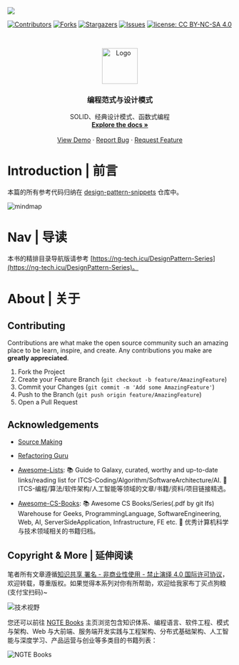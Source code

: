 ![](https://cdn-images-1.medium.com/max/2000/1*Vv0HNvRhU0ihKVaBIpDUww.jpeg)

[![Contributors][contributors-shield]][contributors-url]
[![Forks][forks-shield]][forks-url]
[![Stargazers][stars-shield]][stars-url]
[![Issues][issues-shield]][issues-url]
[![license: CC BY-NC-SA 4.0](https://img.shields.io/badge/license-CC%20BY--NC--SA%204.0-lightgrey.svg)][license-url]

<!-- PROJECT LOGO -->
<br />
<p align="center">
  <a href="https://github.com/wx-chevalier/DesignPattern-Series">
    <img src="https://s2.ax1x.com/2020/01/06/lr21MT.png" alt="Logo" width="80" height="80">
  </a>

  <h3 align="center">编程范式与设计模式</h3>

  <p align="center">
    SOLID、经典设计模式、函数式编程
    <br />
    <a href="https://github.com/wx-chevalier/DesignPattern-Series"><strong>Explore the docs »</strong></a>
    <br />
    <br />
    <a href="https://github.com/wx-chevalier/DesignPattern-Series">View Demo</a>
    ·
    <a href="https://github.com/wx-chevalier/DesignPattern-Series/issues">Report Bug</a>
    ·
    <a href="https://github.com/wx-chevalier/DesignPattern-Series/issues">Request Feature</a>
  </p>
</p>

<!-- ABOUT THE PROJECT -->

# Introduction | 前言

本篇的所有参考代码归纳在 [design-pattern-snippets](https://github.com/wx-chevalier/design-pattern-snippets) 仓库中。

![mindmap](https://i.postimg.cc/Jz4vvTrm/image.png)

# Nav | 导读

本书的精排目录导航版请参考 [https://ng-tech.icu/DesignPattern-Series](https://ng-tech.icu/DesignPattern-Series)。

# About | 关于

<!-- CONTRIBUTING -->

## Contributing

Contributions are what make the open source community such an amazing place to be learn, inspire, and create. Any contributions you make are **greatly appreciated**.

1. Fork the Project
2. Create your Feature Branch (`git checkout -b feature/AmazingFeature`)
3. Commit your Changes (`git commit -m 'Add some AmazingFeature'`)
4. Push to the Branch (`git push origin feature/AmazingFeature`)
5. Open a Pull Request

<!-- ACKNOWLEDGEMENTS -->

## Acknowledgements

- [Source Making](https://sourcemaking.com/design_patterns/)

- [Refactoring Guru](https://refactoringguru.cn/design-patterns/factory-method)

- [Awesome-Lists](https://github.com/wx-chevalier/Awesome-Lists): 📚 Guide to Galaxy, curated, worthy and up-to-date links/reading list for ITCS-Coding/Algorithm/SoftwareArchitecture/AI. 💫 ITCS-编程/算法/软件架构/人工智能等领域的文章/书籍/资料/项目链接精选。

- [Awesome-CS-Books](https://github.com/wx-chevalier/Awesome-CS-Books): :books: Awesome CS Books/Series(.pdf by git lfs) Warehouse for Geeks, ProgrammingLanguage, SoftwareEngineering, Web, AI, ServerSideApplication, Infrastructure, FE etc. :dizzy: 优秀计算机科学与技术领域相关的书籍归档。

## Copyright & More | 延伸阅读

笔者所有文章遵循[知识共享 署名 - 非商业性使用 - 禁止演绎 4.0 国际许可协议](https://creativecommons.org/licenses/by-nc-nd/4.0/deed.zh)，欢迎转载，尊重版权。如果觉得本系列对你有所帮助，欢迎给我家布丁买点狗粮(支付宝扫码)~

![技术视野](https://s2.ax1x.com/2019/12/03/QQJLvt.png)

您还可以前往 [NGTE Books](https://ng-tech.icu/books/) 主页浏览包含知识体系、编程语言、软件工程、模式与架构、Web 与大前端、服务端开发实践与工程架构、分布式基础架构、人工智能与深度学习、产品运营与创业等多类目的书籍列表：

![NGTE Books](https://s2.ax1x.com/2020/01/18/19uXtI.png)

<!-- MARKDOWN LINKS & IMAGES -->
<!-- https://www.markdownguide.org/basic-syntax/#reference-style-links -->

[contributors-shield]: https://img.shields.io/github/contributors/wx-chevalier/DesignPattern-Series.svg?style=flat-square
[contributors-url]: https://github.com/wx-chevalier/DesignPattern-Series/graphs/contributors
[forks-shield]: https://img.shields.io/github/forks/wx-chevalier/DesignPattern-Series.svg?style=flat-square
[forks-url]: https://github.com/wx-chevalier/DesignPattern-Series/network/members
[stars-shield]: https://img.shields.io/github/stars/wx-chevalier/DesignPattern-Series.svg?style=flat-square
[stars-url]: https://github.com/wx-chevalier/DesignPattern-Series/stargazers
[issues-shield]: https://img.shields.io/github/issues/wx-chevalier/DesignPattern-Series.svg?style=flat-square
[issues-url]: https://github.com/wx-chevalier/DesignPattern-Series/issues
[license-shield]: https://img.shields.io/github/license/wx-chevalier/DesignPattern-Series.svg?style=flat-square
[license-url]: https://github.com/wx-chevalier/DesignPattern-Series/blob/master/LICENSE.txt
